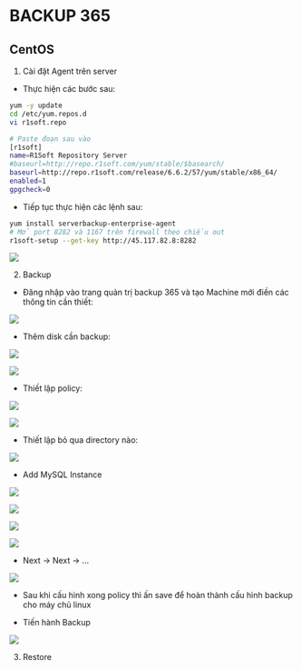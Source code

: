 # BACKUP 365 

## CentOS

1. Cài đặt Agent trên server

- Thực hiện các bước sau:

```sh
yum -y update
cd /etc/yum.repos.d
vi r1soft.repo

# Paste đoạn sau vào
[r1soft]
name=R1Soft Repository Server
#baseurl=http://repo.r1soft.com/yum/stable/$basearch/
baseurl=http://repo.r1soft.com/release/6.6.2/57/yum/stable/x86_64/
enabled=1
gpgcheck=0
```

- Tiếp tục thực hiện các lệnh sau:

```sh
yum install serverbackup-enterprise-agent
# Mở port 8282 và 1167 trên firewall theo chiều out
r1soft-setup --get-key http://45.117.82.8:8282
```

![](./images/r1_1.png)

2. Backup

- Đăng nhập vào trang quản trị backup 365 và tạo Machine mới điền các thông tin cần thiết:

![](./images/r1_2.png)

- Thêm disk cần backup:

![](./images/r1_3.png)

![](./images/r1_4.png)

- Thiết lập policy:

![](./images/r1_5.png)

![](./images/r1_6.png)

- Thiết lập bỏ qua directory nào:

![](./images/r1_7.png)

- Add MySQL Instance

![](./images/r1_8.png)

![](./images/r1_9.png)

![](./images/r1_10.png)

![](./images/r1_11.png)

- Next -> Next -> ...

![](./images/r1_12.png)

- Sau khi cấu hình xong policy thì ấn save để hoàn thành cấu hình backup cho máy chủ linux

- Tiến hành Backup

![](./images/r1_13.png)

3. Restore

